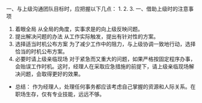 一、与上级沟通团队目标时，应把握以下几点：
  1. 
  2. 
  3. 
一、借助上级时的注意事项
  1. 着眼全局
    从全局的角度，实事求是的向上级反映问题。
  2. 提出解决问题的办法
    从工作实际触发，提出有针对性的方案。
  3. 选择适当时机公布方案
    为了减少工作中的阻力，与上级协调一致地行动，选择恰当的时机公布方案。
  4. 必要时请上级亲临现场
    对于紧急而又重大的问题，如果严格按固定程序办事，会贻误工作时机。这时，经理人在采取应急措施的前提下，请上级亲临现场解决问题，会取得更好的效果。
  - 总结：
      作为经理人，处理任何事务都应该考虑自己掌握的资源和人际关系。在职场生存，仅有专业技能，远远不够。
